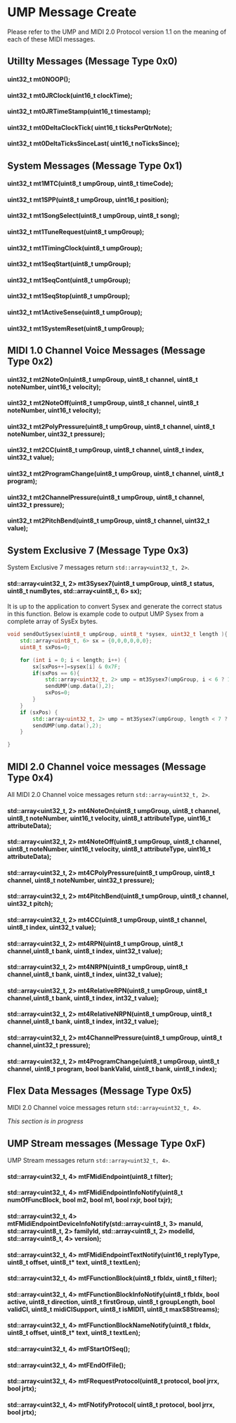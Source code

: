 # UMP Message Create
Please refer to the UMP and MIDI 2.0 Protocol version 1.1 on the meaning of each of these
MIDI messages.

## Utillty Messages (Message Type 0x0)
#### uint32_t mt0NOOP();
#### uint32_t mt0JRClock(uint16_t clockTime);
#### uint32_t mt0JRTimeStamp(uint16_t timestamp);
#### uint32_t mt0DeltaClockTick( uint16_t ticksPerQtrNote);
#### uint32_t mt0DeltaTicksSinceLast( uint16_t noTicksSince);


## System Messages (Message Type 0x1)
#### uint32_t mt1MTC(uint8_t umpGroup, uint8_t timeCode);
#### uint32_t mt1SPP(uint8_t umpGroup, uint16_t position);
#### uint32_t mt1SongSelect(uint8_t umpGroup, uint8_t song);
#### uint32_t mt1TuneRequest(uint8_t umpGroup);
#### uint32_t mt1TimingClock(uint8_t umpGroup);
#### uint32_t mt1SeqStart(uint8_t umpGroup);
#### uint32_t mt1SeqCont(uint8_t umpGroup);
#### uint32_t mt1SeqStop(uint8_t umpGroup);
#### uint32_t mt1ActiveSense(uint8_t umpGroup);
#### uint32_t mt1SystemReset(uint8_t umpGroup);



## MIDI 1.0 Channel Voice Messages (Message Type 0x2)
#### uint32_t mt2NoteOn(uint8_t umpGroup, uint8_t channel, uint8_t noteNumber, uint16_t velocity);
#### uint32_t mt2NoteOff(uint8_t umpGroup, uint8_t channel, uint8_t noteNumber, uint16_t velocity);
#### uint32_t mt2PolyPressure(uint8_t umpGroup, uint8_t channel, uint8_t noteNumber, uint32_t pressure);
#### uint32_t mt2CC(uint8_t umpGroup, uint8_t channel, uint8_t index, uint32_t value);
#### uint32_t mt2ProgramChange(uint8_t umpGroup, uint8_t channel, uint8_t program);
#### uint32_t mt2ChannelPressure(uint8_t umpGroup, uint8_t channel, uint32_t pressure);
#### uint32_t mt2PitchBend(uint8_t umpGroup, uint8_t channel, uint32_t value);

## System Exclusive 7 (Message Type 0x3)
System Exclusive 7 messages return ```std::array<uint32_t, 2>```.

#### std::array<uint32_t, 2> mt3Sysex7(uint8_t umpGroup, uint8_t status, uint8_t numBytes, std::array<uint8_t, 6> sx);
It is up to the application to convert Sysex and generate the correct status in this function. Below is example code to
output UMP Sysex from a complete array of SysEx bytes.

```c++
void sendOutSysex(uint8_t umpGroup, uint8_t *sysex, uint32_t length ){
    std::array<uint8_t, 6> sx = {0,0,0,0,0,0};
    uint8_t sxPos=0;

    for (int i = 0; i < length; i++) {
        sx[sxPos++]=sysex[i] & 0x7F;
        if(sxPos == 6){
            std::array<uint32_t, 2> ump = mt3Sysex7(umpGroup, i < 6 ? 1 : i==length-1 ? 3 : 2, 6, sx);
            sendUMP(ump.data(),2);
            sxPos=0;
        }
    }
    if (sxPos) {
        std::array<uint32_t, 2> ump = mt3Sysex7(umpGroup, length < 7 ? 0 : 3, sxPos, sx);
        sendUMP(ump.data(),2);
    }

}
```


## MIDI 2.0 Channel voice messages (Message Type 0x4)
All MIDI 2.0 Channel voice messages return ```std::array<uint32_t, 2>```.

#### std::array<uint32_t, 2> mt4NoteOn(uint8_t umpGroup, uint8_t channel, uint8_t noteNumber, uint16_t velocity, uint8_t attributeType, uint16_t attributeData);
#### std::array<uint32_t, 2> mt4NoteOff(uint8_t umpGroup, uint8_t channel, uint8_t noteNumber, uint16_t velocity, uint8_t attributeType, uint16_t attributeData);
#### std::array<uint32_t, 2> mt4CPolyPressure(uint8_t umpGroup, uint8_t channel, uint8_t noteNumber, uint32_t pressure);
#### std::array<uint32_t, 2> mt4PitchBend(uint8_t umpGroup, uint8_t channel, uint32_t pitch);
#### std::array<uint32_t, 2> mt4CC(uint8_t umpGroup, uint8_t channel, uint8_t index, uint32_t value);
#### std::array<uint32_t, 2> mt4RPN(uint8_t umpGroup, uint8_t channel,uint8_t bank,  uint8_t index, uint32_t value);
#### std::array<uint32_t, 2> mt4NRPN(uint8_t umpGroup, uint8_t channel,uint8_t bank,  uint8_t index, uint32_t value);
#### std::array<uint32_t, 2> mt4RelativeRPN(uint8_t umpGroup, uint8_t channel,uint8_t bank,  uint8_t index, int32_t value);
#### std::array<uint32_t, 2> mt4RelativeNRPN(uint8_t umpGroup, uint8_t channel,uint8_t bank,  uint8_t index, int32_t value);
#### std::array<uint32_t, 2> mt4ChannelPressure(uint8_t umpGroup, uint8_t channel,uint32_t pressure);
#### std::array<uint32_t, 2> mt4ProgramChange(uint8_t umpGroup, uint8_t channel, uint8_t program, bool bankValid, uint8_t bank, uint8_t index);


## Flex Data Messages (Message Type 0x5)
MIDI 2.0 Channel voice messages return ```std::array<uint32_t, 4>```.

_This section is in progress_


## UMP Stream messages (Message Type 0xF)
UMP Stream messages return ```std::array<uint32_t, 4>```.

#### std::array<uint32_t, 4> mtFMidiEndpoint(uint8_t filter);

#### std::array<uint32_t, 4> mtFMidiEndpointInfoNotify(uint8_t numOfFuncBlock, bool m2, bool m1, bool rxjr, bool txjr);
#### std::array<uint32_t, 4> mtFMidiEndpointDeviceInfoNotify(std::array<uint8_t, 3> manuId, std::array<uint8_t, 2> familyId, std::array<uint8_t, 2> modelId, std::array<uint8_t, 4> version);
#### std::array<uint32_t, 4> mtFMidiEndpointTextNotify(uint16_t replyType, uint8_t offset, uint8_t* text, uint8_t textLen);

#### std::array<uint32_t, 4> mtFFunctionBlock(uint8_t fbIdx, uint8_t filter);
#### std::array<uint32_t, 4> mtFFunctionBlockInfoNotify(uint8_t fbIdx, bool active, uint8_t direction, uint8_t firstGroup, uint8_t groupLength, bool validCI,  uint8_t midiCISupport, uint8_t isMIDI1, uint8_t maxS8Streams);
#### std::array<uint32_t, 4> mtFFunctionBlockNameNotify(uint8_t fbIdx, uint8_t offset, uint8_t* text, uint8_t textLen);

#### std::array<uint32_t, 4> mtFStartOfSeq();
#### std::array<uint32_t, 4> mtFEndOfFile();
#### std::array<uint32_t, 4> mtFRequestProtocol(uint8_t protocol, bool jrrx, bool jrtx);
#### std::array<uint32_t, 4> mtFNotifyProtocol( uint8_t protocol, bool jrrx, bool jrtx);
	